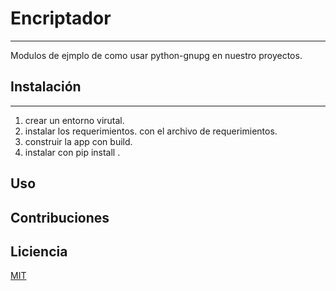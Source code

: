 # Encriptador
---
Modulos de ejmplo de como usar python-gnupg en nuestro proyectos.

## Instalación 
---
1. crear un entorno virutal.
2. instalar los requerimientos. con el archivo de requerimientos.
3. construir la app con build.
4. instalar con pip install .

## Uso

## Contribuciones

## Liciencia
[MIT](https://opensource.org/licenses/mit-license.php)
